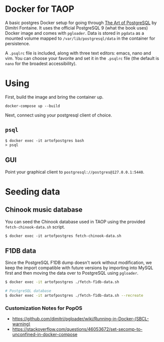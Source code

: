 # Docker for TAOP
A basic postgres Docker setup for going through [The Art of PostgreSQL](https://tapoueh.org/)
by Dimitri Fontaine. It uses the official PostgreSQL 9 (what the book uses)
Docker image and comes with `pgloader`. Data is stored in `pgdata` as a mounted
volume mapped to `/var/lib/postgresql/data` in the container for persistence.

A `.psqlrc` file is included, along with three text editors: emacs, nano and
vim. You can choose your favorite and set it in the `.psqlrc` file (the default
is `nano` for the broadest accessibility).

# Using
First, build the image and bring the container up.

```shell
docker-compose up --build
```

Next, connect using your postgresql client of choice.

## `psql`
```shell
$ docker exec -it artofpostgres bash
> psql
```

## GUI
Point your graphical client to `postgresql://postgres@127.0.0.1:5440`.

# Seeding data

## Chinook music database
You can seed the Chinook database used in TAOP using the provided
`fetch-chinook-data.sh` script.

```shell
$ docker exec -it artofpostgres fetch-chinook-data.sh
```

## F1DB data
Since the PostgreSQL F1DB dump doesn't work without modification, we keep the
import compatible with future versions by importing into MySQL first and then
moving the data over to PostgreSQL using `pgloader`.

```bash
$ docker exec -it artofpostgres ./fetch-f1db-data.sh

# PostgreSQL database
$ docker exec -it artofpostgres ./fetch-f1db-data.sh --recreate
```

### Customization Notes for PopOS

- https://github.com/dimitri/pgloader/wiki/Running-in-Docker-(SBCL-warning)
- https://stackoverflow.com/questions/46053672/set-secomp-to-unconfined-in-docker-compose

